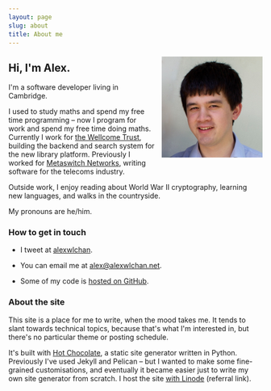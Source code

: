 ```yaml
---
layout: page
slug: about
title: About me
---
```


<img src="/images/profile.jpg" style="float: right; width: 200px; max-width: 50%; margin-top: 0.4em; margin-left: 1em; margin-bottom: 1em;">

## Hi, I'm Alex.

I'm a software developer living in Cambridge.

I used to study maths and spend my free time programming &ndash; now I program for work and spend my free time doing maths.
Currently I work for [the Wellcome Trust](https://wellcome.ac.uk/), building the backend and search system for the new library platform.
Previously I worked for [Metaswitch Networks](http://www.metaswitch.com/), writing software for the telecoms industry.

Outside work, I enjoy reading about World War II cryptography, learning new languages, and walks in the countryside.

My pronouns are he/him.

[meta]: http://www.metaswitch.com
[perimeta]: http://www.metaswitch.com/perimeta-session-border-controller-sbc

### How to get in touch

*   I tweet at [alexwlchan](https://twitter.com/alexwlchan).

*   You can email me at <a href="&#x6D;&#97;&#105;&#x6C;&#x74;&#111;:&#x61;&#108;&#x65;&#x78;&#64;&#97;&#x6C;&#x65;&#x78;&#x77;&#108;&#x63;&#104;&#97;n&#x2E;&#110;&#101;&#x74;">&#x61;&#108;&#x65;&#x78;&#64;&#97;&#x6C;&#x65;&#x78;&#x77;&#108;&#x63;&#104;&#97;n&#x2E;&#110;&#101;&#x74;</a>.

*   Some of my code is [hosted on GitHub](https://github.com/alexwlchan).

<!-- *   I used to post answers on the [Sci-Fi & Fantasy Stack Exchange][scifi] on a fairly regular basis, particularly on questions about Harry Potter and the Marvel Cinematic Universe.
    These days, I don't post much, but there's still a big body of writing there.

[scifi]: http://scifi.stackexchange.com/users/3567/alexwlchan -->

### About the site

This site is a place for me to write, when the mood takes me.
It tends to slant towards technical topics, because that's what I'm interested in, but there's no particular theme or posting schedule.

It's built with [Hot Chocolate][hc], a static site generator written in Python.
Previously I've used Jekyll and Pelican &ndash; but I wanted to make some fine-grained customisations, and eventually it became easier just to write my own site generator from scratch.
I host the site [with Linode][linode] (referral link).

[hc]: https://github.com/alexwlchan/hot-chocolate
[linode]: https://www.linode.com/?r=ba2e6ce21e0c63952a7c74967ea0b96617bd44a3

